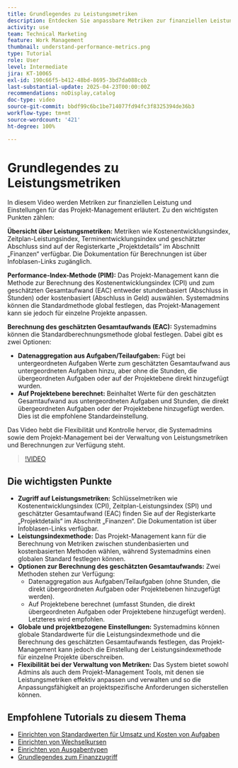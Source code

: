 ```yaml
---
title: Grundlegendes zu Leistungsmetriken
description: Entdecken Sie anpassbare Metriken zur finanziellen Leistung mit flexiblen Berechnungsmethoden, globalen Standardwerten und Überschreibungen auf Projektebene, die es Admins sowie dem Projekt-Management ermöglichen, Finanzmetriken effektiv an Projektanforderungen anzupassen.
activity: use
team: Technical Marketing
feature: Work Management
thumbnail: understand-performance-metrics.png
type: Tutorial
role: User
level: Intermediate
jira: KT-10065
exl-id: 190c66f5-b412-48bd-8695-3bd7da088ccb
last-substantial-update: 2025-04-23T00:00:00Z
recommendations: noDisplay,catalog
doc-type: video
source-git-commit: bbdf99c6bc1be714077fd94fc3f8325394de36b3
workflow-type: tm+mt
source-wordcount: '421'
ht-degree: 100%

---
```


# Grundlegendes zu Leistungsmetriken

In diesem Video werden Metriken zur finanziellen Leistung und Einstellungen für das Projekt-Management erläutert. Zu den wichtigsten Punkten zählen:

**Übersicht über Leistungsmetriken:** Metriken wie Kostenentwicklungsindex, Zeitplan-Leistungsindex, Terminentwicklungsindex und geschätzter Abschluss sind auf der Registerkarte „Projektdetails“ im Abschnitt „Finanzen“ verfügbar. Die Dokumentation für Berechnungen ist über Infoblasen-Links zugänglich.

**Performance-Index-Methode (PIM):** Das Projekt-Management kann die Methode zur Berechnung des Kostenentwicklungsindex (CPI) und zum geschätzten Gesamtaufwand (EAC) entweder stundenbasiert (Abschluss in Stunden) oder kostenbasiert (Abschluss in Geld) auswählen. Systemadmins können die Standardmethode global festlegen, das Projekt-Management kann sie jedoch für einzelne Projekte anpassen.

**Berechnung des geschätzten Gesamtaufwands (EAC):** Systemadmins können die Standardberechnungsmethode global festlegen. Dabei gibt es zwei Optionen:
* **Datenaggregation aus Aufgaben/Teilaufgaben:** Fügt bei untergeordneten Aufgaben Werte zum geschätzten Gesamtaufwand aus untergeordneten Aufgaben hinzu, aber ohne die Stunden, die übergeordneten Aufgaben oder auf der Projektebene direkt hinzugefügt wurden.
* **Auf Projektebene berechnet:** Beinhaltet Werte für den geschätzten Gesamtaufwand aus untergeordneten Aufgaben und Stunden, die direkt übergeordneten Aufgaben oder der Projektebene hinzugefügt werden. Dies ist die empfohlene Standardeinstellung.

Das Video hebt die Flexibilität und Kontrolle hervor, die Systemadmins sowie dem Projekt-Management bei der Verwaltung von Leistungsmetriken und Berechnungen zur Verfügung steht.

>[!VIDEO](https://video.tv.adobe.com/v/3457682/?quality=12&learn=on&enablevpops=1)

## Die wichtigsten Punkte


* **Zugriff auf Leistungsmetriken:** Schlüsselmetriken wie Kostenentwicklungsindex (CPI), Zeitplan-Leistungsindex (SPI) und geschätzter Gesamtaufwand (EAC) finden Sie auf der Registerkarte „Projektdetails“ im Abschnitt „Finanzen“. Die Dokumentation ist über Infoblasen-Links verfügbar. 
* **Leistungsindexmethode:** Das Projekt-Management kann für die Berechnung von Metriken zwischen stundenbasierten und kostenbasierten Methoden wählen, während Systemadmins einen globalen Standard festlegen können.
* **Optionen zur Berechnung des geschätzten Gesamtaufwands:** Zwei Methoden stehen zur Verfügung:
   * Datenaggregation aus Aufgaben/Teilaufgaben (ohne Stunden, die direkt übergeordneten Aufgaben oder Projektebenen hinzugefügt werden).
   * Auf Projektebene berechnet (umfasst Stunden, die direkt übergeordneten Aufgaben oder Projektebene hinzugefügt werden). Letzteres wird empfohlen.
* **Globale und projektbezogene Einstellungen:** Systemadmins können globale Standardwerte für die Leistungsindexmethode und die Berechnung des geschätzten Gesamtaufwands festlegen, das Projekt-Management kann jedoch die Einstellung der Leistungsindexmethode für einzelne Projekte überschreiben.
* **Flexibilität bei der Verwaltung von Metriken:** Das System bietet sowohl Admins als auch dem Projekt-Management Tools, mit denen sie Leistungsmetriken effektiv anpassen und verwalten und so die Anpassungsfähigkeit an projektspezifische Anforderungen sicherstellen können.

## Empfohlene Tutorials zu diesem Thema

<!--* * [Understand performance metrics](/help/manage-work/project-finances/understand-performance-metrics.md)-->
* [Einrichten von Standardwerten für Umsatz und Kosten von Aufgaben](/help/manage-work/project-finances/set-up-task-revenue-and-cost-defaults.md)
* [Einrichten von Wechselkursen](/help/manage-work/project-finances/set-up-exchange-rates.md)
* [Einrichten von Ausgabentypen](/help/manage-work/project-finances/set-up-expense-types.md)
* [Grundlegendes zum Finanzzugriff](/help/manage-work/project-finances/understand-financial-access.md)
